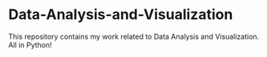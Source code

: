 # Data-Analysis-and-Visualization
This repository contains my work related to Data Analysis and Visualization. All in Python! 
